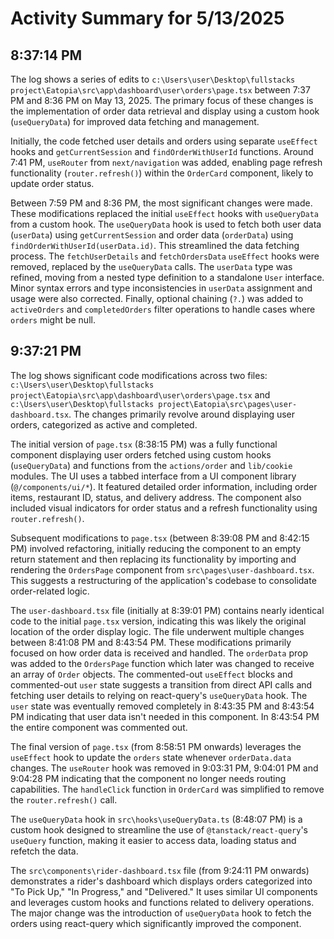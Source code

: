 # Activity Summary for 5/13/2025

## 8:37:14 PM
The log shows a series of edits to `c:\Users\user\Desktop\fullstacks project\Eatopia\src\app\dashboard\user\orders\page.tsx`  between 7:37 PM and 8:36 PM on May 13, 2025.  The primary focus of these changes is the implementation of order data retrieval and display using a custom hook (`useQueryData`) for improved data fetching and management.

Initially, the code fetched user details and orders using separate `useEffect` hooks and `getCurrentSession` and `findOrderWithUserId` functions.  Around 7:41 PM, `useRouter` from `next/navigation` was added, enabling page refresh functionality (`router.refresh()`) within the `OrderCard` component, likely to update order status.

Between 7:59 PM and 8:36 PM, the most significant changes were made.  These modifications replaced the initial `useEffect` hooks with `useQueryData` from a custom hook. The `useQueryData` hook is used to fetch both user data (`userData`) using `getCurrentSession` and order data (`orderData`) using `findOrderWithUserId(userData.id)`.  This streamlined the data fetching process.  The  `fetchUserDetails` and `fetchOrdersData`  `useEffect` hooks were removed, replaced by the `useQueryData` calls.  The `userData` type was refined, moving from a nested type definition to a standalone `User` interface. Minor syntax errors and type inconsistencies in `userData`  assignment and usage were also corrected.  Finally, optional chaining (`?.`) was added to  `activeOrders` and `completedOrders` filter operations to handle cases where `orders` might be null.


## 9:37:21 PM
The log shows significant code modifications across two files: `c:\Users\user\Desktop\fullstacks project\Eatopia\src\app\dashboard\user\orders\page.tsx` and `c:\Users\user\Desktop\fullstacks project\Eatopia\src\pages\user-dashboard.tsx`.  The changes primarily revolve around displaying user orders, categorized as active and completed.

The initial version of `page.tsx` (8:38:15 PM) was a fully functional component displaying user orders fetched using custom hooks (`useQueryData`) and functions from the `actions/order` and `lib/cookie` modules.  The UI uses a tabbed interface from a UI component library (`@/components/ui/*`).  It featured detailed order information, including order items, restaurant ID, status, and delivery address.  The component also included visual indicators for order status and a refresh functionality using `router.refresh()`.

Subsequent modifications to `page.tsx` (between 8:39:08 PM and 8:42:15 PM) involved refactoring, initially reducing the component to an empty return statement and then replacing its functionality by importing and rendering the `OrdersPage` component from `src\pages\user-dashboard.tsx`. This suggests a restructuring of the application's codebase to consolidate order-related logic.


The `user-dashboard.tsx` file (initially at 8:39:01 PM) contains nearly identical code to the initial `page.tsx` version, indicating this was likely the original location of the order display logic.  The file underwent multiple changes between 8:41:08 PM and 8:43:54 PM.  These modifications primarily focused on how order data is received and handled.  The `orderData` prop was added to the `OrdersPage` function which later was changed to receive an array of `Order` objects. The commented-out `useEffect` blocks and commented-out `user` state suggests a transition from direct API calls and fetching user details to relying on react-query's `useQueryData` hook. The `user` state was eventually removed completely in 8:43:35 PM and 8:43:54 PM indicating that user data isn't needed in this component.  In 8:43:54 PM the entire component was commented out.

The final version of `page.tsx` (from 8:58:51 PM onwards) leverages the `useEffect` hook to update the `orders` state whenever `orderData.data` changes.  The `useRouter` hook was removed in 9:03:31 PM, 9:04:01 PM and 9:04:28 PM indicating that the component no longer needs routing capabilities.  The `handleClick` function in `OrderCard` was simplified to remove the `router.refresh()` call.

The `useQueryData` hook in `src\hooks\useQueryData.ts` (8:48:07 PM) is a custom hook designed to streamline the use of `@tanstack/react-query`'s `useQuery` function, making it easier to access data, loading status and refetch the data.


The `src\components\rider-dashboard.tsx` file (from 9:24:11 PM onwards) demonstrates a rider's dashboard which displays orders categorized into "To Pick Up," "In Progress," and "Delivered." It uses similar UI components and leverages custom hooks and functions related to delivery operations. The major change was the introduction of `useQueryData` hook to fetch the orders using react-query which significantly improved the component.
